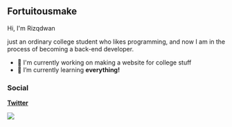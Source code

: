 ## Fortuitousmake

Hi, I'm Rizqdwan 

just an ordinary college student who likes programming, and now I am in the process of becoming a back-end developer.
- 🔭 I'm currently working on making a website for college stuff
- 🌱 I’m currently learning **everything!**

### Social

**[Twitter](https://twitter.com/Fortuitousmake)**
<br>

<img src="https://github-readme-stats.vercel.app/api/top-langs/?username=Rizqdwan&theme=monokai&column=7&no-frame=true"/>


<!--
**Rizqdwan/Rizqdwan** is a ✨ _special_ ✨ repository because its `README.md` (this file) appears on your GitHub profile.

Here are some ideas to get you started:

- 🔭 I’m currently working on ...
- 🌱 I’m currently learning ...
- 👯 I’m looking to collaborate on ...
- 🤔 I’m looking for help with ...
- 💬 Ask me about ...
- 📫 How to reach me: ...
- 😄 Pronouns: ...
- ⚡ Fun fact: ...
-->
